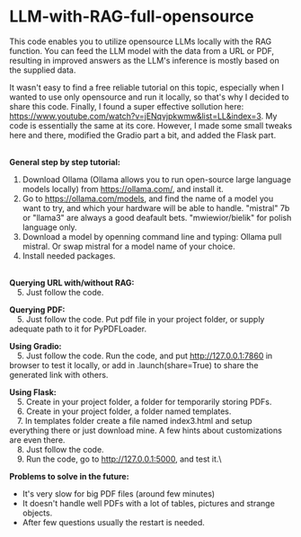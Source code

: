 # LLM-with-RAG-full-opensource

This code enables you to utilize opensource LLMs locally with the RAG function. You can feed the LLM model with the data from a URL or PDF, resulting in improved answers as the LLM's inference is mostly based on the supplied data.

It wasn't easy to find a free reliable tutorial on this topic, especially when I wanted to use only opensource and run it locally, so that's why I decided to share this code. Finally, I found a super effective sollution here: https://www.youtube.com/watch?v=jENqvjpkwmw&list=LL&index=3. My code is essentially the same at its core. However, I made some small tweaks here and there, modified the Gradio part a bit, and added the Flask part. 
<br><br>

**General step by step tutorial:**
1. Download Ollama (Ollama allows you to run open-source large language models locally) from https://ollama.com/, and install it.
2. Go to https://ollama.com/models, and find the name of a model you want to try, and which your hardware will be able to handle. "mistral" 7b or "llama3" are always a good deafault bets. "mwiewior/bielik" for polish language only.
3. Download a model by openning command line and typing: Ollama pull mistral. Or swap mistral for a model name of your choice.
4. Install needed packages.
<br><br>

**Querying URL with/without RAG:**\
&emsp;5. Just follow the code.

**Querying PDF:**\
&emsp;5. Just follow the code. Put pdf file in your project folder, or supply adequate path to it for PyPDFLoader.

**Using Gradio:**\
&emsp;5. Just follow the code. Run the code, and put http://127.0.0.1:7860 in browser to test it locally, or add in .launch(share=True) to share the generated link with others.

**Using Flask:**\
&emsp;5. Create in your project folder, a folder for temporarily storing PDFs.\
&emsp;6. Create in your project folder, a folder named templates.\
&emsp;7. In templates folder create a file named index3.html and setup everything there or just download mine. A few hints about customizations are even there.\
&emsp;8. Just follow the code.\
&emsp;9. Run the code, go to http://127.0.0.1:5000, and test it.\

**Problems to solve in the future:**
 - It's very slow for big PDF files (around few minutes)
 - It doesn't handle well PDFs with a lot of tables, pictures and strange objects.
 - After few questions usually the restart is needed.
